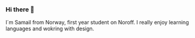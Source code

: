 ### Hi there 👋

I´m Samail from Norway, first year student on Noroff. I really enjoy learning languages and wokring with design. 
